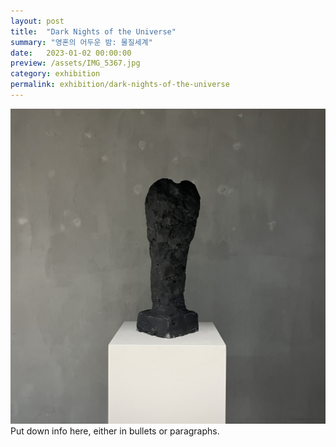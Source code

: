 ```yaml
---
layout: post
title:  "Dark Nights of the Universe"
summary: "영혼의 어두운 밤: 물질세계"
date:   2023-01-02 00:00:00
preview: /assets/IMG_5367.jpg
category: exhibition
permalink: exhibition/dark-nights-of-the-universe
---
```


![Picture 1](/assets/IMG_5367.jpg)
Put down info here, either in bullets or paragraphs.
